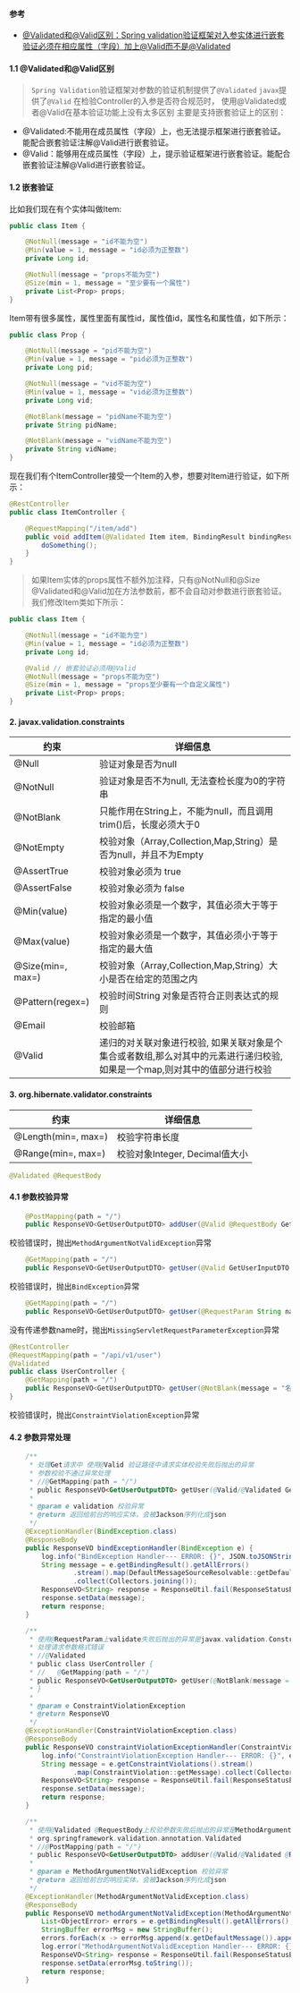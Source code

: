 #### 参考

- [@Validated和@Valid区别：Spring validation验证框架对入参实体进行嵌套验证必须在相应属性（字段）加上@Valid而不是@Validated](https://blog.csdn.net/qq_27680317/article/details/79970590)

#### 1.1 @Validated和@Valid区别

> `Spring Validation`验证框架对参数的验证机制提供了`@Validated`
`javax`提供了`@Valid`
在检验Controller的入参是否符合规范时，
使用@Validated或者@Valid在基本验证功能上没有太多区别
主要是支持嵌套验证上的区别：

- @Validated:不能用在成员属性（字段）上，也无法提示框架进行嵌套验证。能配合嵌套验证注解@Valid进行嵌套验证。
- @Valid：能够用在成员属性（字段）上，提示验证框架进行嵌套验证。能配合嵌套验证注解@Valid进行嵌套验证。

#### 1.2 嵌套验证

比如我们现在有个实体叫做Item:

```java
public class Item {

    @NotNull(message = "id不能为空")
    @Min(value = 1, message = "id必须为正整数")
    private Long id;

    @NotNull(message = "props不能为空")
    @Size(min = 1, message = "至少要有一个属性")
    private List<Prop> props;
}
```

Item带有很多属性，属性里面有属性id，属性值id，属性名和属性值，如下所示：

```java
public class Prop {

    @NotNull(message = "pid不能为空")
    @Min(value = 1, message = "pid必须为正整数")
    private Long pid;

    @NotNull(message = "vid不能为空")
    @Min(value = 1, message = "vid必须为正整数")
    private Long vid;

    @NotBlank(message = "pidName不能为空")
    private String pidName;

    @NotBlank(message = "vidName不能为空")
    private String vidName;
}
```

现在我们有个ItemController接受一个Item的入参，想要对Item进行验证，如下所示：

```java
@RestController
public class ItemController {

    @RequestMapping("/item/add")
    public void addItem(@Validated Item item, BindingResult bindingResult) {
        doSomething();
    }
}
```

> 如果Item实体的props属性不额外加注释，只有@NotNull和@Size
@Validated和@Valid加在方法参数前，都不会自动对参数进行嵌套验证。
我们修改Item类如下所示：

```java
public class Item {

    @NotNull(message = "id不能为空")
    @Min(value = 1, message = "id必须为正整数")
    private Long id;

    @Valid // 嵌套验证必须用@Valid
    @NotNull(message = "props不能为空")
    @Size(min = 1, message = "props至少要有一个自定义属性")
    private List<Prop> props;
}
```

#### 2. javax.validation.constraints

|约束|详细信息|
|----------|----------|
|@Null|验证对象是否为null|
|@NotNull|验证对象是否不为null, 无法查检长度为0的字符串|
|@NotBlank|只能作用在String上，不能为null，而且调用trim()后，长度必须大于0|
|@NotEmpty|校验对象（Array,Collection,Map,String）是否为null，并且不为Empty|
|@AssertTrue|校验对象必须为 true|
|@AssertFalse|校验对象必须为 false|
|@Min(value)|校验对象必须是一个数字，其值必须大于等于指定的最小值|
|@Max(value)|校验对象必须是一个数字，其值必须小于等于指定的最大值|
|@Size(min=, max=)| 校验对象（Array,Collection,Map,String）大小是否在给定的范围之内|
|@Pattern(regex=) |  校验时间String 对象是否符合正则表达式的规则|
|@Email|校验邮箱|
|@Valid |递归的对关联对象进行校验, 如果关联对象是个集合或者数组,那么对其中的元素进行递归校验,如果是一个map,则对其中的值部分进行校验|

#### 3. org.hibernate.validator.constraints

|约束|详细信息|
|----------|----------|
|@Length(min=, max=)|校验字符串长度|
|@Range(min=, max=)|校验对象Integer, Decimal值大小|

```java
@Validated @RequestBody
```

#### 4.1 参数校验异常

```java
    @PostMapping(path = "/")
    public ResponseVO<GetUserOutputDTO> addUser(@Valid @RequestBody GetUserInputDTO param)
```

校验错误时，抛出`MethodArgumentNotValidException`异常

```java
    @GetMapping(path = "/")
    public ResponseVO<GetUserOutputDTO> getUser(@Valid GetUserInputDTO param)
```

校验错误时，抛出`BindException`异常

```java
    @GetMapping(path = "/")
    public ResponseVO<GetUserOutputDTO> getUser(@RequestParam String name)
```

没有传递参数name时，抛出`MissingServletRequestParameterException`异常

```java
@RestController
@RequestMapping(path = "/api/v1/user")
@Validated
public class UserController {
    @GetMapping(path = "/")
    public ResponseVO<GetUserOutputDTO> getUser(@NotBlank(message = "名字不能为空") @RequestParam String name)
}
```

校验错误时，抛出`ConstraintViolationException`异常

#### 4.2 参数异常处理

```java
    /**
     * 处理Get请求中 使用@Valid 验证路径中请求实体校验失败后抛出的异常
     * 参数校验不通过异常处理
     * //@GetMapping(path = "/")
     * public ResponseVO<GetUserOutputDTO> getUser(@Valid/@Validated GetUserInputDTO param)
     *
     * @param e validation 校验异常
     * @return 返回给前台的响应实体，会被Jackson序列化成json
     */
    @ExceptionHandler(BindException.class)
    @ResponseBody
    public ResponseVO bindExceptionHandler(BindException e) {
        log.info("BindException Handler--- ERROR: {}", JSON.toJSONString(e.getBindingResult().getAllErrors()));
        String message = e.getBindingResult().getAllErrors()
                .stream().map(DefaultMessageSourceResolvable::getDefaultMessage)
                .collect(Collectors.joining());
        ResponseVO<String> response = ResponseUtil.fail(ResponseStatusEnum.PARAMETER_CHECK_ERROR);
        response.setData(message);
        return response;
    }

    /**
     * 使用@RequestParam上validate失败后抛出的异常是javax.validation.ConstraintViolationException
     * 处理请求参数格式错误
     * //@Validated
     * public class UserController {
     * //   @GetMapping(path = "/")
     * public ResponseVO<GetUserOutputDTO> getUser(@NotBlank(message = "名字不能为空") @RequestParam String name)
     * }
     *
     * @param e ConstraintViolationException
     * @return ResponseVO
     */
    @ExceptionHandler(ConstraintViolationException.class)
    @ResponseBody
    public ResponseVO constraintViolationExceptionHandler(ConstraintViolationException e) {
        log.info("ConstraintViolationException Handler--- ERROR: {}", e.getConstraintViolations());
        String message = e.getConstraintViolations().stream()
                .map(ConstraintViolation::getMessage).collect(Collectors.joining());
        ResponseVO<String> response = ResponseUtil.fail(ResponseStatusEnum.PARAMETER_CHECK_ERROR);
        response.setData(message);
        return response;
    }

    /**
     * 使用@Validated @RequestBody上校验参数失败后抛出的异常是MethodArgumentNotValidException异常。
     * org.springframework.validation.annotation.Validated
     * //@PostMapping(path = "/")
     * public ResponseVO<GetUserOutputDTO> addUser(@Valid/@Validated @RequestBody GetUserInputDTO param)
     *
     * @param e MethodArgumentNotValidException 校验异常
     * @return 返回给前台的响应实体，会被Jackson序列化成json
     */
    @ExceptionHandler(MethodArgumentNotValidException.class)
    @ResponseBody
    public ResponseVO methodArgumentNotValidException(MethodArgumentNotValidException e) {
        List<ObjectError> errors = e.getBindingResult().getAllErrors();
        StringBuffer errorMsg = new StringBuffer();
        errors.forEach(x -> errorMsg.append(x.getDefaultMessage()).append(";"));
        log.error("MethodArgumentNotValidException Handler--- ERROR: {}", errorMsg.toString());
        ResponseVO<String> response = ResponseUtil.fail(ResponseStatusEnum.PARAMETER_CHECK_ERROR);
        response.setData(errorMsg.toString());
        return response;
    }
```
